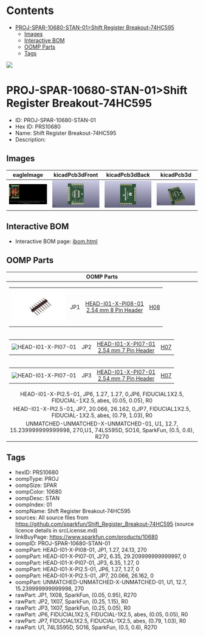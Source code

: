 



Contents
========

* [PROJ-SPAR-10680-STAN-01>Shift Register Breakout-74HC595](#proj-spar-10680-stan-01shift-register-breakout-74hc595)
	* [Images](#images)
	* [Interactive BOM](#interactive-bom)
	* [OOMP Parts](#oomp-parts)
	* [Tags](#tags)
  
![][im]
# PROJ-SPAR-10680-STAN-01>Shift Register Breakout-74HC595

- ID: PROJ-SPAR-10680-STAN-01
- Hex ID: PRS10680
- Name: Shift Register Breakout-74HC595
- Description: 

## Images
  
  

|eagleImage|kicadPcb3dFront|kicadPcb3dBack|kicadPcb3d|
| :---: | :---: | :---: | :---: |
|[![eagleImage](eagleImage_140.png)](eagleImage_600.png)|[![kicadPcb3dFront](kicadPcb3dFront_140.png)](kicadPcb3dFront_600.png)|[![kicadPcb3dBack](kicadPcb3dBack_140.png)](kicadPcb3dBack_600.png)|[![kicadPcb3d](kicadPcb3d_140.png)](kicadPcb3d_600.png)|

## Interactive BOM

- Interactive BOM page: [ibom.html](kicad/bom/ibom.html)

## OOMP Parts
  

|OOMP Parts|
| :---: |
|<table><tr><td>![HEAD-I01-X-PI08-01](https://raw.githubusercontent.com/oomlout/oomlout_OOMP_parts/main/HEAD-I01-X-PI08-01/image_140.jpg)</td><td> JP1</td><td>[HEAD-I01-X-PI08-01<br>2.54 mm 8 Pin Header](https://github.com/oomlout/oomlout_OOMP_parts/tree/main/HEAD-I01-X-PI08-01/)</td><td>[H08](https://github.com/oomlout/oomlout_OOMP_parts/tree/main/HEAD-I01-X-PI08-01/)</td></tr></table>|
|<table><tr><td>![HEAD-I01-X-PI07-01](https://raw.githubusercontent.com/oomlout/oomlout_OOMP_parts/main/HEAD-I01-X-PI07-01/image_140.jpg)</td><td> JP2</td><td>[HEAD-I01-X-PI07-01<br>2.54 mm 7 Pin Header](https://github.com/oomlout/oomlout_OOMP_parts/tree/main/HEAD-I01-X-PI07-01/)</td><td>[H07](https://github.com/oomlout/oomlout_OOMP_parts/tree/main/HEAD-I01-X-PI07-01/)</td></tr></table>|
|<table><tr><td>![HEAD-I01-X-PI07-01](https://raw.githubusercontent.com/oomlout/oomlout_OOMP_parts/main/HEAD-I01-X-PI07-01/image_140.jpg)</td><td> JP3</td><td>[HEAD-I01-X-PI07-01<br>2.54 mm 7 Pin Header](https://github.com/oomlout/oomlout_OOMP_parts/tree/main/HEAD-I01-X-PI07-01/)</td><td>[H07](https://github.com/oomlout/oomlout_OOMP_parts/tree/main/HEAD-I01-X-PI07-01/)</td></tr></table>|
|HEAD-I01-X-PI2.5-01, JP6, 1.27, 1.27, 0,JP6, FIDUCIAL1X2.5, FIDUCIAL-1X2.5, abes, (0.05, 0.05), R0|
|HEAD-I01-X-PI2.5-01, JP7, 20.066, 26.162, 0,JP7, FIDUCIAL1X2.5, FIDUCIAL-1X2.5, abes, (0.79, 1.03), R0|
|UNMATCHED-UNMATCHED-X-UNMATCHED-01, U1, 12.7, 15.239999999999998, 270,U1, 74LS595D, SO16, SparkFun, (0.5, 0.6), R270|

## Tags

- hexID: PRS10680
- oompType: PROJ
- oompSize: SPAR
- oompColor: 10680
- oompDesc: STAN
- oompIndex: 01
- oompName: Shift Register Breakout-74HC595
- sources: All source files from https://github.com/sparkfun/Shift_Register_Breakout-74HC595 (source licence details in srcLicense.md)
- linkBuyPage: https://www.sparkfun.com/products/10680
- oompID: PROJ-SPAR-10680-STAN-01
- oompPart: HEAD-I01-X-PI08-01, JP1, 1.27, 24.13, 270
- oompPart: HEAD-I01-X-PI07-01, JP2, 6.35, 29.209999999999997, 0
- oompPart: HEAD-I01-X-PI07-01, JP3, 6.35, 1.27, 0
- oompPart: HEAD-I01-X-PI2.5-01, JP6, 1.27, 1.27, 0
- oompPart: HEAD-I01-X-PI2.5-01, JP7, 20.066, 26.162, 0
- oompPart: UNMATCHED-UNMATCHED-X-UNMATCHED-01, U1, 12.7, 15.239999999999998, 270
- rawPart: JP1, 1X08, SparkFun, (0.05, 0.95), R270
- rawPart: JP2, 1X07, SparkFun, (0.25, 1.15), R0
- rawPart: JP3, 1X07, SparkFun, (0.25, 0.05), R0
- rawPart: JP6, FIDUCIAL1X2.5, FIDUCIAL-1X2.5, abes, (0.05, 0.05), R0
- rawPart: JP7, FIDUCIAL1X2.5, FIDUCIAL-1X2.5, abes, (0.79, 1.03), R0
- rawPart: U1, 74LS595D, SO16, SparkFun, (0.5, 0.6), R270



[im]: kicadPcb3d_450.png
